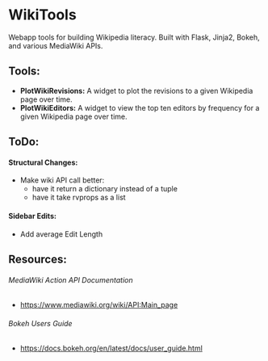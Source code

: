 # WikiTools
Webapp tools for building Wikipedia literacy. Built with Flask, Jinja2, Bokeh, and various MediaWiki APIs.

## Tools:
- <b>PlotWikiRevisions:</b> A widget to plot the revisions to a given Wikipedia page over time.
- <b>PlotWikiEditors:</b> A widget to view the top ten editors by frequency for a given Wikipedia page over time.


## ToDo:
#### Structural Changes:
- Make wiki API call better:
  - have it return a dictionary instead of a tuple
  - have it take rvprops as a list       

#### Sidebar Edits:
- Add average Edit Length


## Resources:
###### MediaWiki Action API Documentation
- https://www.mediawiki.org/wiki/API:Main_page
###### Bokeh Users Guide
- https://docs.bokeh.org/en/latest/docs/user_guide.html